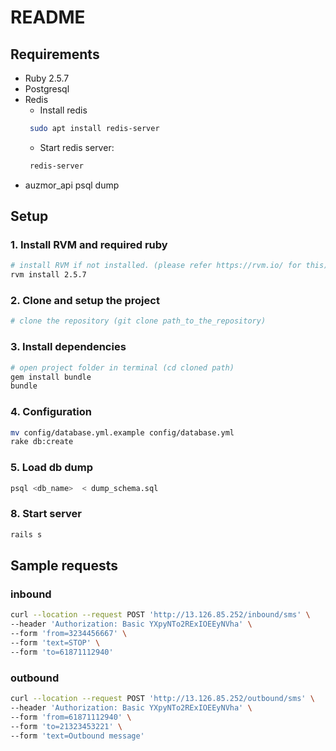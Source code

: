 # README #

## Requirements

 * Ruby 2.5.7
 * Postgresql
 * Redis
    - Install redis
    ```sh
     sudo apt install redis-server
    ```
    - Start redis server:
    ```sh
     redis-server
    ```
 * auzmor_api psql dump

## Setup
### 1. Install RVM  and required ruby
```sh
# install RVM if not installed. (please refer https://rvm.io/ for this).
rvm install 2.5.7
```
### 2. Clone and setup the project
```sh
# clone the repository (git clone path_to_the_repository)
```

### 3. Install dependencies 
```sh
# open project folder in terminal (cd cloned path)
gem install bundle
bundle
```
### 4. Configuration
```sh
mv config/database.yml.example config/database.yml
rake db:create
```
### 5. Load db dump
```sh
psql <db_name>  < dump_schema.sql
```
### 8. Start server 
```sh
rails s
```
## Sample requests
### inbound
```sh
curl --location --request POST 'http://13.126.85.252/inbound/sms' \
--header 'Authorization: Basic YXpyNTo2RExIOEEyNVha' \
--form 'from=3234456667' \
--form 'text=STOP' \
--form 'to=61871112940'
```

### outbound
```sh
curl --location --request POST 'http://13.126.85.252/outbound/sms' \
--header 'Authorization: Basic YXpyNTo2RExIOEEyNVha' \
--form 'from=61871112940' \
--form 'to=21323453221' \
--form 'text=Outbound message'
```
